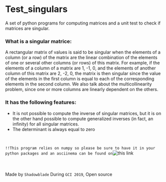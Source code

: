 # Test_singulars
A set of python programs for computing matrices and a unit test to check if matrices are singular.
### What is a singular matrice:

A rectangular matrix of values  is said to be singular when the elements of a column (or a row) of the matrix are the linear combination of the elements of one or several other columns (or rows) of this matrix. For example, if the elements of a column of a matrix are 1, -1, 0, and the elements of another column of this matrix are 2, -2, 0, the matrix is then singular since the value of the elements in the first column is equal to each of the corresponding elements in the second column. We also talk about the multicollinearity problem, since one or more columns are linearly dependent on the others.<br>
### It has the following features:
- It is not possible to compute the inverse of singular matrices, but it is on the other hand possible to compute generalized inverses (in fact, an infinity) for all singular matrices.
- The determinant is always equal to zero<br>
<br>

`!!This program relies on numpy so please be sure to have it in your python packages and an asciinema can be found on`![this]( https://asciinema.org/a/xIMSZVsrox7k7uWrwZi2fbf8o) link
<br><br><br><br>
Made by `Shadowblade` During `GCI 2019`, Open source
